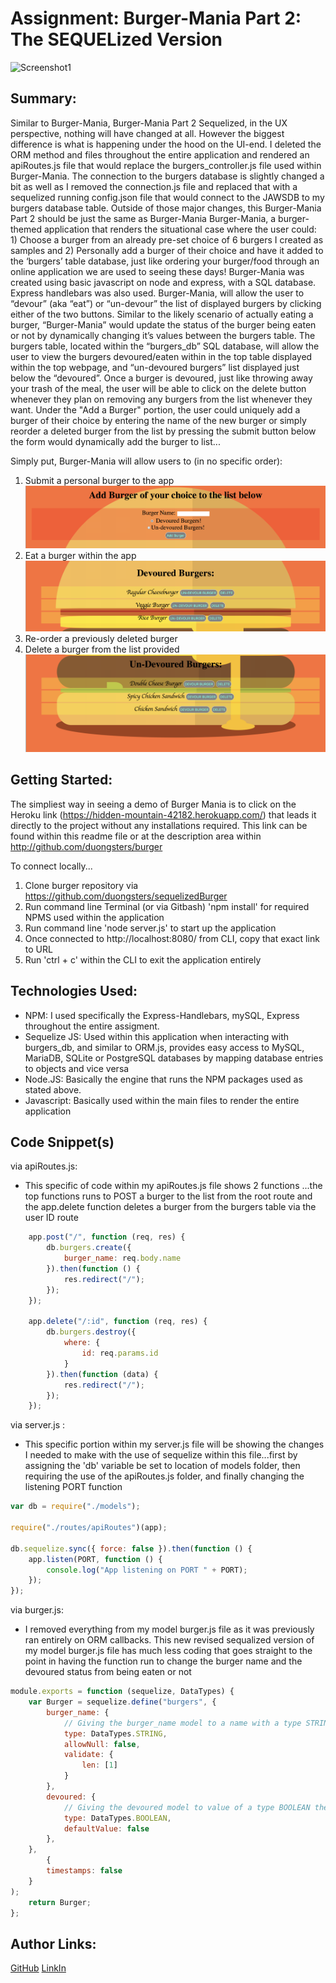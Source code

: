 # Assignment: Burger-Mania Part 2: The SEQUELized Version


![Screenshot1](./public/assets/img/Screenshot.gif)
## Summary:
Similar to Burger-Mania, Burger-Mania Part 2 Sequelized, in the UX perspective, nothing will have changed at all. However the biggest difference is what is happening under the hood on the UI-end. I deleted the ORM method and files throughout the entire application and rendered an apiRoutes.js file that would replace the burgers_controller.js file used within Burger-Mania. The connection to the burgers database is slightly changed a bit as well as I removed the connection.js file and replaced that with a sequelized running config.json file that would connect to the JAWSDB to my burgers database table. Outside of those major changes, this Burger-Mania Part 2 should be just the same as Burger-Mania
Burger-Mania, a burger-themed application that renders the situational case where the user could: 1) Choose a burger from an already pre-set choice of 6 burgers I created as samples and 2) Personally add a burger of their choice and have it  added to the ‘burgers’ table database, just like ordering your burger/food through an online application we are used to seeing these days! Burger-Mania was created using basic javascript on node and express, with a SQL database. Express handlebars was also used. Burger-Mania, will allow the user to “devour” (aka “eat”) or “un-devour” the list of displayed burgers by clicking either of the two buttons. Similar to the likely scenario of actually eating a burger, “Burger-Mania” would update the status of the burger being eaten or not by dynamically changing it’s values between the burgers table. The burgers table, located within the “burgers_db” SQL database, will allow the user to view the burgers devoured/eaten within in the top  table displayed within the top webpage, and “un-devoured burgers” list displayed just below the “devoured”.  Once a burger is devoured, just like throwing away your trash of the meal, the user will be able to click on the delete button whenever they plan on removing any burgers from the list whenever they want. Under the "Add a Burger" portion, the user could uniquely add a burger of their choice by entering the name of the new burger or simply reorder a deleted burger from the list by pressing the submit button below the form would dynamically add the burger to list...

Simply put, Burger-Mania will allow users to (in no specific order):


1) Submit a personal burger to the app![Screenshot1](./public/assets/img/Screenshot1.png)
2) Eat a burger within the app![Screenshot1](./public/assets/img/Screenshot2.png)
3) Re-order a previously deleted burger
4) Delete a burger from the list provided![Screenshot1](./public/assets/img/Screenshot3.png)
 


## Getting Started:
The simpliest way in seeing a demo of Burger Mania is to click on the Heroku link (https://hidden-mountain-42182.herokuapp.com/) that leads it directly to the project without any installations required. This link can be found within this readme file or at the description area within http://github.com/duongsters/burger

To connect locally...
1) Clone burger repository via https://github.com/duongsters/sequelizedBurger
2) Run command line Terminal (or via Gitbash) 'npm install' for required NPMS used within the application
3) Run command line 'node server.js' to start up the application
4) Once connected to http://localhost:8080/ from CLI, copy that exact link to URL
5) Run 'ctrl + c' within the CLI to exit the application entirely

## Technologies Used:
- NPM: I used specifically the Express-Handlebars, mySQL, Express throughout the entire assigment.
- Sequelize JS: Used within this application when interacting with burgers_db, and similar to ORM.js,  provides easy access to MySQL, MariaDB, SQLite or PostgreSQL databases by mapping database entries to objects and vice versa
- Node.JS: Basically the engine that runs the NPM packages used as stated above.
- Javascript: Basically used within the main files to render the entire application


## Code Snippet(s)
via apiRoutes.js:
* This specific of code within my apiRoutes.js file shows 2 functions ...the top functions runs to POST a burger to the list from the root route and the app.delete function deletes a burger from the burgers table via the user ID route
```javascript
    app.post("/", function (req, res) {
        db.burgers.create({
            burger_name: req.body.name
        }).then(function () {
            res.redirect("/");
        });
    });

    app.delete("/:id", function (req, res) {
        db.burgers.destroy({
            where: {
                id: req.params.id
            }
        }).then(function (data) {
            res.redirect("/");
        });
    });

```


via server.js :
* This specific portion within my server.js file will be showing the changes I needed to make with the use of sequelize within this file...first by assigning the 'db' variable be set to location of models folder, then requiring the use of the apiRoutes.js folder, and finally changing the listening PORT function
```javascript
var db = require("./models");

require("./routes/apiRoutes")(app);

db.sequelize.sync({ force: false }).then(function () {
    app.listen(PORT, function () {
        console.log("App listening on PORT " + PORT);
    });
});

```

via burger.js:
* I removed everything from my model burger.js file as it was previously ran entirely on ORM callbacks. This new revised sequalized version of my model burger.js file has much less coding that goes straight to the point in having the function run to change the burger name and the devoured status from being eaten or not

```javascript
module.exports = function (sequelize, DataTypes) {
    var Burger = sequelize.define("burgers", {
        burger_name: {
            // Giving the burger_name model to a name with a type STRING
            type: DataTypes.STRING,
            allowNull: false,
            validate: {
                len: [1]
            }
        },
        devoured: {
            // Giving the devoured model to value of a type BOOLEAN then setting that to false
            type: DataTypes.BOOLEAN,
            defaultValue: false
        },
    }, 
        {
        timestamps: false
    }
);
    return Burger;
};
```




## Author Links:
[GitHub](https://github.com/duongsters)
[LinkIn](https://www.linkedin.com/in/theandrewduong/)